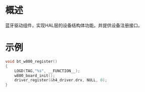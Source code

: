 # 概述

蓝牙驱动组件，实现HAL层的设备结构体功能。并提供设备注册接口。

# 示例

```c
void bt_w800_register()
{
    LOGD(TAG,"%s", __FUNCTION__);
    w800_board_init();
    driver_register(&h4_driver.drv, NULL, 0);
}
```
